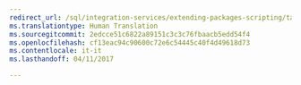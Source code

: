 ```yaml
---
redirect_url: /sql/integration-services/extending-packages-scripting/task/extending-the-package-with-the-script-task
ms.translationtype: Human Translation
ms.sourcegitcommit: 2edcce51c6822a89151c3c3c76fbaacb5edd54f4
ms.openlocfilehash: cf13eac94c90600c72e6c54445c40f4d49618d73
ms.contentlocale: it-it
ms.lasthandoff: 04/11/2017

---
```


